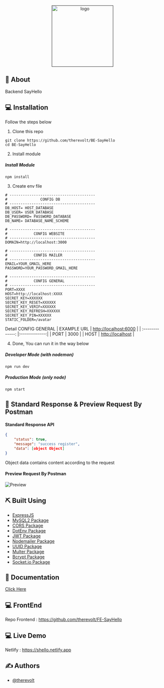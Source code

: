 <p align="center">
  <a href="" rel="noopener">
 <img width=200px src="https://i.ibb.co/k9mXPSQ/Blue-Bold-Connected-Letter-C-Logo.png" alt="logo"></a>
</p>

## 🧐 About
Backend SayHello

## 💻 Installation

Follow the steps below

1. Clone this repo
```
git clone https://github.com/therevolt/BE-SayHello
cd BE-SayHello
```

2. Install module
##### Install Module
```
npm install
```

3. Create env file
```
# ---------------------------------------
#               CONFIG DB
# ---------------------------------------
DB_HOST= HOST_DATABASE
DB_USER= USER_DATABASE
DB_PASSWORD= PASSWORD_DATABASE
DB_NAME= DATABASE_NAME_SCHEME

# ---------------------------------------
#            CONFIG WEBSITE
# ---------------------------------------
DOMAIN=http://localhost:3000

# ---------------------------------------
#            CONFIG MAILER
# ---------------------------------------
EMAIL=YOUR_GMAIL_HERE
PASSWORD=YOUR_PASSWORD_GMAIL_HERE

# ---------------------------------------
#            CONFIG GENERAL
# ---------------------------------------
PORT=XXXX
HOST=http://localhost:XXXX
SECRET_KEY=XXXXXX
SECRET_KEY_RESET=XXXXXX
SECRET_KEY_VERIF=XXXXXX
SECRET_KEY_REFRESH=XXXXXX
SECRET_KEY_PIN=XXXXXX
STATIC_FOLDER=/avatar
```
Detail CONFIG GENERAL
| EXAMPLE URL | [http://localhost:6000]() |
| :-------------: |:-------------:|
| PORT | 3000 |
| HOST | [http://localhost]() |

4. Done, You can run it in the way below
##### Developer Mode (with nodemon)
```
npm run dev
```
##### Production Mode (only node)
```
npm start
```

## 🔖 Standard Response & Preview Request By Postman
#### Standard Response API
```json
{
    "status": true,
    "message": "success register",
    "data": [object Object]
}
```
Object data contains content according to the request

#### Preview Request By Postman
![Preview](https://i.ibb.co/McdR01S/sample.png)

## ⛏️ Built Using

- [ExpressJS](https://expressjs.com)
- [MySQL2 Package](https://www.npmjs.com/package/mysql2)
- [CORS Package](https://www.npmjs.com/package/cors)
- [DotEnv Package](https://www.npmjs.com/package/dotenv)
- [JWT Package](https://www.npmjs.com/package/jsonwebtoken)
- [Nodemailer Package](https://www.npmjs.com/package/nodemailer)
- [UUID Package](https://www.npmjs.com/package/uuid)
- [Multer Package](https://www.npmjs.com/package/multer)
- [Bcrypt Package](https://www.npmjs.com/package/bcrypt)
- [Socket.io Package](https://www.npmjs.com/package/socket.io)

## 💭 Documentation

[Click Here](https://documenter.getpostman.com/view/10780576/TzCHAV8d)

## 💻 FrontEnd

Repo Frontend : https://github.com/therevolt/FE-SayHello

## 💻 Live Demo
Netlify : https://shello.netlify.app

## ✍️ Authors

- [@therevolt](https://github.com/therevolt)
